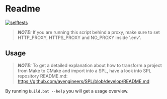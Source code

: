 # Readme

[![selftests](https://github.com/avengineers/SPLTransformer/actions/workflows/test.yml/badge.svg)](https://github.com/avengineers/SPLTransformer/actions/workflows/test.yml)

> **_NOTE:_** If you are running this script behind a proxy, make sure to set HTTP_PROXY, HTTPS_PROXY and NO_PROXY inside '.env'.
>
## Usage

> **_NOTE:_**  To get a detailed explanation about how to transform a project from Make to CMake and import into a SPL, have a look into SPL repository README.md: <https://github.com/avengineers/SPL/blob/develop/README.md>

By running `build.bat --help` you will get a usage overview.
